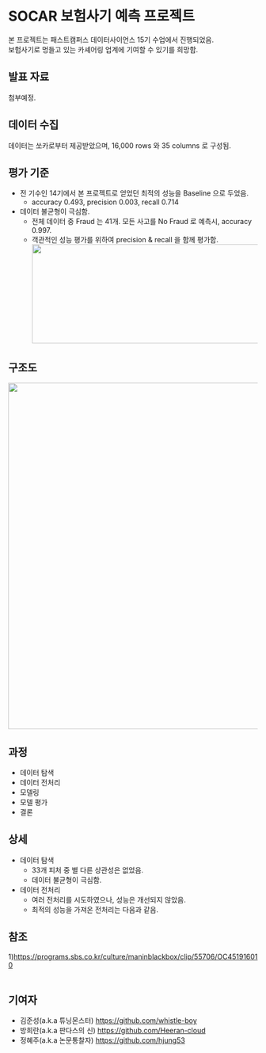 # SOCAR 보험사기 예측 프로젝트
본 프로젝트는 패스트캠퍼스 데이터사이언스 15기 수업에서 진행되었음.<br>
보험사기로 멍들고 있는 카셰어링 업계에 기여할 수 있기를 희망함.

## 발표 자료
첨부예정.

## 데이터 수집
데이터는 쏘카로부터 제공받았으며, 16,000 rows 와 35 columns 로 구성됨. <br>

## 평가 기준
- 전 기수인 14기에서 본 프로젝트로 얻었던 최적의 성능을 Baseline 으로 두었음.
  - accuracy 0.493, precision 0.003, recall 0.714
- 데이터 불균형이 극심함.
  - 전체 데이터 중 Fraud 는 41개. 모든 사고를 No Fraud 로 예측시, accuracy 0.997.
  - 객관적인 성능 평가를 위하여 precision & recall 을 함께 평가함.
  <img src="https://user-images.githubusercontent.com/72846750/105166682-0b9e3000-5b5b-11eb-8eb0-947cc225af05.png" width="600" height="200"/> <br>

## 구조도
<img src="https://user-images.githubusercontent.com/72846750/105805859-38809600-5fe6-11eb-8128-bed4bc8f39eb.png" width="600" height="700"/> <br>

## 과정
- 데이터 탐색
- 데이터 전처리
- 모델링
- 모델 평가
- 결론

## 상세
- 데이터 탐색
  - 33개 피처 중 별 다른 상관성은 없었음.
  - 데이터 불균형이 극심함.
- 데이터 전처리
  - 여러 전처리를 시도하였으나, 성능은 개선되지 않았음.
  - 최적의 성능을 가져온 전처리는 다음과 같음.

## 참조
1)https://programs.sbs.co.kr/culture/maninblackbox/clip/55706/OC451916010 <br><br>

## 기여자
* 김준성(a.k.a 튜닝몬스터) https://github.com/whistle-boy
* 방희란(a.k.a 판다스의 신) https://github.com/Heeran-cloud
* 정혜주(a.k.a 논문통찰자) https://github.com/hjung53
